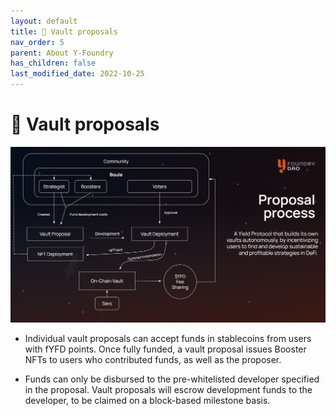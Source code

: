 ```yaml
---
layout: default
title: 🏦 Vault proposals
nav_order: 5
parent: About Y-Foundry
has_children: false
last_modified_date: 2022-10-25
---
```


# 🏦 Vault proposals

![Vault Proposal Process](/assets/images/learn/about/proposal-vault.png)

* Individual vault proposals can accept funds in stablecoins from users with fYFD points.
Once fully funded, a vault proposal issues Booster NFTs to users who contributed funds, as well as the proposer.

* Funds can only be disbursed to the pre-whitelisted developer specified in the proposal.
Vault proposals will escrow development funds to the developer, to be claimed on a block-based milestone basis.

